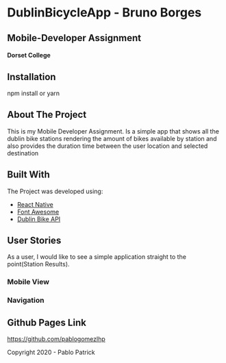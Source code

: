 # DublinBicycleApp - Bruno Borges
## Mobile-Developer  Assignment 
#### Dorset College

## Installation

npm install or yarn

## About The Project

This is my Mobile Developer Assignment. Is a simple app that shows all the dublin bike stations rendering the amount of bikes available by station and also provides the duration time between the user location and selected destination 

## Built With

The Project was developed using:

* [React Native](https://reactjs.org)
* [Font Awesome](https://fontawesome.com)
* [Dublin Bike API](https://developer.jcdecaux.com/#/opendata/vls?page=getstarted)



## User Stories
As a user, I would like to see a simple application straight to the point(Station Results).


### Mobile View




### Navigation





## Github Pages Link
https://github.com/pablogomezlhp

Copyright 2020 - Pablo Patrick

